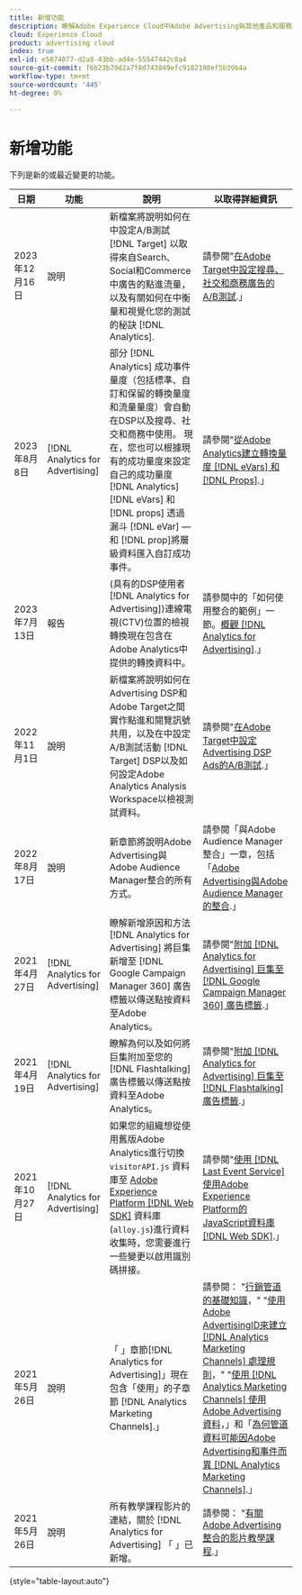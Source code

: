 ```yaml
---
title: 新增功能
description: 瞭解Adobe Experience Cloud中Adobe Advertising與其他產品和服務之間的整合更新。
cloud: Experience Cloud
product: advertising cloud
index: true
exl-id: e5874077-d2a8-43bb-ad4e-55547442c8a4
source-git-commit: f6b23b79d2a7f8d743849efc9182198ef5b39b4a
workflow-type: tm+mt
source-wordcount: '445'
ht-degree: 0%

---
```


# 新增功能

下列是新的或最近變更的功能。

| 日期 | 功能 | 說明 | 以取得詳細資訊 |
| ---- | ------- | ----------- | -------------------- |
| 2023年12月16日 | 說明 | 新檔案將說明如何在中設定A/B測試 [!DNL Target] 以取得來自Search、Social和Commerce中廣告的點進流量，以及有關如何在中衡量和視覺化您的測試的秘訣 [!DNL Analytics]. | 請參閱&quot;[在Adobe Target中設定搜尋、社交和商務廣告的A/B測試](/help/integrations/target/ab-tests-search.md).」 |
| 2023年8月8日 | [!DNL Analytics for Advertising] | 部分 [!DNL Analytics] 成功事件量度（包括標準、自訂和保留的轉換量度和流量量度）會自動在DSP以及搜尋、社交和商務中使用。 現在，您也可以根據現有的成功量度來設定自己的成功量度 [!DNL Analytics] [!DNL eVars] 和 [!DNL props] 透過漏斗 [!DNL eVar] — 和 [!DNL prop]將層級資料匯入自訂成功事件。 | 請參閱&quot;[從Adobe Analytics建立轉換量度 [!DNL eVars] 和 [!DNL Props]](/help/integrations/analytics/conversion-metrics-from-evars.md).」 |
| 2023年7月13日 | 報告 | (具有的DSP使用者 [!DNL Analytics for Advertising])連線電視(CTV)位置的檢視轉換現在包含在Adobe Analytics中提供的轉換資料中。 | 請參閱中的「如何使用整合的範例」一節。[概觀 [!DNL Analytics for Advertising]](/help/integrations/analytics/overview.md#integration-examples).」 |
| 2022年11月1日 | 說明 | 新檔案將說明如何在Advertising DSP和Adobe Target之間實作點進和閱覽訊號共用，以及在中設定A/B測試活動 [!DNL Target] DSP以及如何設定Adobe Analytics Analysis Workspace以檢視測試資料。 | 請參閱&quot;[在Adobe Target中設定Advertising DSP Ads的A/B測試](/help/integrations/target/ab-tests-dsp.md).」 |
| 2022年8月17日 | 說明 | 新章節將說明Adobe Advertising與Adobe Audience Manager整合的所有方式。 | 請參閱「與Adobe Audience Manager整合」一章，包括「[Adobe Advertising與Adobe Audience Manager的整合](/help/integrations/audience-manager/overview.md).」 |
| 2021年4月27日 | [!DNL Analytics for Advertising] | 瞭解新增原因和方法 [!DNL Analytics for Advertising] 將巨集新增至 [!DNL Google Campaign Manager 360] 廣告標籤以傳送點按資料至Adobe Analytics。 | 請參閱&quot;[附加 [!DNL Analytics for Advertising] 巨集至 [!DNL Google Campaign Manager 360] 廣告標籤](/help/integrations/analytics/macros-google-campaign-manager.md).」 |
| 2021年4月19日 | [!DNL Analytics for Advertising] | 瞭解為何以及如何將巨集附加至您的 [!DNL Flashtalking] 廣告標籤以傳送點按資料至Adobe Analytics。 | 請參閱&quot;[附加 [!DNL Analytics for Advertising] 巨集至 [!DNL Flashtalking] 廣告標籤](/help/integrations/analytics/macros-flashtalking.md).」 |
| 2021年10月27日 | [!DNL Analytics for Advertising] | 如果您的組織想從使用舊版Adobe Analytics進行切換 `visitorAPI.js` 資料庫至 [Adobe Experience Platform [!DNL Web SDK]](https://experienceleague.adobe.com/docs/experience-platform/edge/home.html) 資料庫(`alloy.js`)進行資料收集時，您需要進行一些變更以啟用識別碼拼接。 | 請參閱&quot;[使用 [!DNL Last Event Service] 使用Adobe Experience Platform的JavaScript資料庫 [!DNL Web SDK]](/help/integrations/analytics/web-sdk.md).」 |
| 2021年5月26日 | 說明 | 「 」章節[!DNL Analytics for Advertising]」現在包含「使用」的子章節 [!DNL Analytics Marketing Channels].」 | 請參閱： &quot;[行銷管道的基礎知識](/help/integrations/analytics/marketing-channels/mc-overview.md)，&quot; &quot;[使用Adobe AdvertisingID來建立 [!DNL Analytics Marketing Channels] 處理規則](/help/integrations/analytics/marketing-channels/mc-ids.md)，&quot; &quot;[使用 [!DNL Analytics Marketing Channels] 使用Adobe Advertising資料](/help/integrations/analytics/marketing-channels/mc-ac-data.md)，」和「[為何管道資料可能因Adobe Advertising和事件而異 [!DNL Analytics Marketing Channels]](/help/integrations/analytics/marketing-channels/mc-data-variances.md).」 |
| 2021年5月26日 | 說明 | 所有教學課程影片的連結，關於 [!DNL Analytics for Advertising] 「 」已新增。 | 請參閱： &quot;[有關Adobe Advertising整合的影片教學課程](https://experienceleague.adobe.com/docs/advertising-learn/tutorials/overview.html).」 |

{style="table-layout:auto"}

<!-- At some point, just make this an overview page instead?

Adobe Advertising is integrated with the following Adobe Experience Cloud products:

* [Adobe Analytics](/help/integrations/analytics/overview.md)

* Adobe Audience Manager

* Adobe Campaign (Adobe Advertising Search only)

 -->
